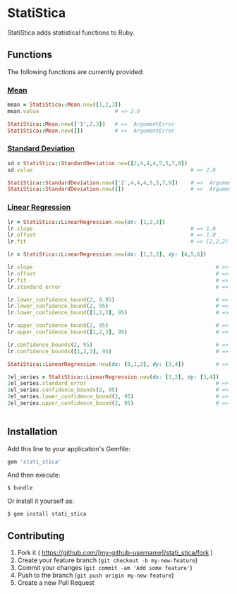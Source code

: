 # StatiStica

StatiStica adds statistical functions to Ruby.

## Functions

The following functions are currently provided:

### [Mean](http://www.stats.gla.ac.uk/steps/glossary/presenting_data.html#sampmean)

```ruby
mean = StatiStica::Mean.new([1,2,3])
mean.value                        # => 2.0

StatiStica::Mean.new(['1',2,3])   # =>  ArgumentError
StatiStica::Mean.new([])          # =>  ArgumentError
```

### [Standard Deviation](http://www.stats.gla.ac.uk/steps/glossary/presenting_data.html#standev)

```ruby
sd = StatiStica::StandardDeviation.new([2,4,4,4,5,5,7,9])
sd.value                                                  # => 2.0

StatiStica::StandardDeviation.new(['2',4,4,4,5,5,7,9])    # =>  ArgumentError
StatiStica::StandardDeviation.new([])                     # =>  ArgumentError
```

### [Linear Regression](http://en.wikipedia.org/wiki/Linear_regression)


```ruby
lr = StatiStica::LinearRegression.new(dx: [1,2,3])
lr.slope                                                  # => 1.0
lr.offset                                                 # => 1.0
lr.fit                                                    # => [2,2,2]

lr = StatiStica::LinearRegression.new(dx: [1,3,2], dy: [4,5,6])

lr.slope                                                          # => 0.0
lr.offset                                                         # => 5.0
lr.fit                                                            # => [5,5,5]
lr.standard_error                                                 # => 1.414...

lr.lower_confidence_bound(2, 0.95)                                # => -5.374...
lr.lower_confidence_bound(2, 95)                                  # => -5.374...
lr.lower_confidence_bound([1,2,3], 95)                            # => [-11.404..., -5.374..., -11.404...]

lr.upper_confidence_bound(2, 95)                                  # => 15.374...
lr.upper_confidence_bound([1,2,3], 95)                            # => [21.404..., 15.374..., 21.404...]

lr.confidence_bounds(2, 95)                                       # => [-5.374..., 15.374...]
lr.confidence_bounds([1,2,3], 95)                                 # => [[-11.404..., 21.404...], [-5.374..., 15.374...], [-11.404..., 21.4040...]]]

StatiStica::LinearRegression.new(dx: [0,1,2], dy: [3,4])          # =>  ArgumentError

2el_series = StatiStica::LinearRegression.new(dx: [1,2], dy: [3,4])
2el_series.standard_error                                         # =>  ArgumentError
2el_series.confidence_bounds(2, 95)                               # =>  ArgumentError
2el_series.lower_confidence_bound(2, 95)                          # =>  ArgumentError
2el_series.upper_confidence_bound(2, 95)                          # =>  ArgumentError
                   
```

## Installation

Add this line to your application's Gemfile:

```ruby
gem 'stati_stica'
```

And then execute:

    $ bundle

Or install it yourself as:

    $ gem install stati_stica

## Contributing

1. Fork it ( https://github.com/[my-github-username]/stati_stica/fork )
2. Create your feature branch (`git checkout -b my-new-feature`)
3. Commit your changes (`git commit -am 'Add some feature'`)
4. Push to the branch (`git push origin my-new-feature`)
5. Create a new Pull Request
